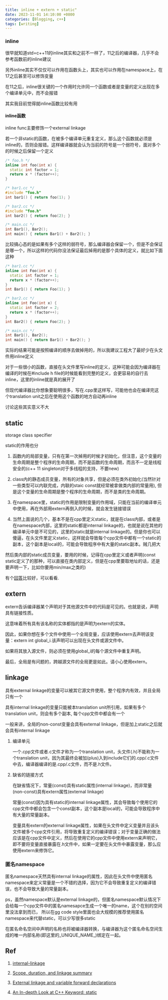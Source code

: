 ```yaml
---
title: inline + extern + static"
date: 2023-11-01 14:10:00 +0800
categories: [Blogging, c++]
tags: [writing]
---
```


### inline

很早就知道std=c++11的inline其实和之前不一样了，11之后的编译器，几乎不会参考函数前的inline建议

另外inline其实不仅仅可以作用在函数头上，其实也可以作用在namespace上，在17之后甚至可以修饰变量

在11之后，inline很关键的一个作用时允许同一个函数或者是变量的定义出现在多个编译单元中，而不会报错

其实我目前觉得就inline函数比较有用

#### inline函数

inline func主要修饰一个external linkage

若一个非static的函数，在被多个编译单元重复定义，那么这个函数就必须是inline的，否则会报错。这样编译器就会认为当前的符号是一个弱符号，面对多个的时候之后保留一个定义


```cpp
/* foo.h */
inline int foo(int x) {
  static int factor = 1;
  return x * (factor++);
}

/* bar1.cc */
#include "foo.h"
int bar1() { return foo(1); }

/* bar2.cc */
#include "foo.h"
int bar2() { return foo(2); }

/* main.cc */
int Bar1(), Bar2();
int main() { return Bar1() + Bar2(); }
```

比较搞心态的是如果有多个这样的弱符号，那么编译器会保留一个，但是不会保证是哪一个，所以这样的代码你没法保证最后掉用的是那个具体的定义，就比如下面这种

```cpp
/* bar1.cc */
inline int Foo(int x) {
  static int factor = 1;
  return x * (factor++);
}
int Bar1() { return Foo(1); }

/* bar2.cc */
inline int Foo(int x) {
  static int factor = 2;
  return x * (factor++);
}
int Bar2() { return Foo(2); }

/* main.cc */
int Bar1(), Bar2();
int main() { return Bar1() + Bar2(); }
```

实际的结果可能是按照编译的顺序去做掉用的，所以我建议工程大了最好少在头文件用inline定义

对于一些很小的函数，直接在头文件里写inline的定义，这种可能会因为编译器在编译的时候在#include h file的时候能看到完整的定义，会更容易的自行去inline，这里的inline就是真的展开了

但现代编译器比你想象要聪明很多，写在.cpp里这样写，可能他也会在编译完这个translation unit之后在使用这个函数的地方自动再inline

讨论这些其实意义不大

## static

storage class specifier

static的作用也分

1. 函数内的局部变量，只有在第一次掉用的时候才初始化，但注意，这个变量的生命周期是整个程序的生命周期，而不是函数的生命周期，而且不一定是线程安全的(c++ 11 singleton对于多线程的支持，不要new)

2. class内的静态成员变量，所有的对象共享，但是必须在类外初始化(当然针对一些类型可以内联完成，内联的staic const就经常被拿做类内部的常量用), 但是这个变量的生命周期是整个程序的生命周期，而不是类的生命周期。

3. 在namespace里，static的作用是限制变量的作用域，只能在当前的编译单元中使用，再在外部用extern再倒入的时候，就会发生链接错误

4. 当然上面说的几个，基本不是在cpp里定义static，就是在class内部，或者是在namespace内部，这里的static都是internal linkage的，也就是说在其他的编译单元中是不可见的，这里的static就是internal linkage的。但是你也可以傻逼，在头文件里定义static，这样就会导致每个cpp文件中都有一个static的副本，这个副本是local的，可能会导致程序中有大量的static副本。贼几把大

然后类内部的static成员变量，要用的时候，记得在cpp里定义或者声明(const static定义了的那种，可以直接在类内部定义，但是在cpp里要取地址的话，还是要声明一下，比如你要用min/max之类的)

有个[回答](https://stackoverflow.com/questions/3698043/in-header-files-what-is-the-difference-between-a-static-global-variable-and-a-s)比较好，可以看看.

## extern

extern告诉编译器某个声明对于其他源文件中的代码是可见的。也就是说，声明具有链接性质。

这意味着所有具有该名称的实体都指的是声明为extern的实体。

因此，如果你想在多个文件中使用一个全局变量，应该使用extern去声明该变量：extern int global_i.该声明可以出现在头文件或源文件中。

如果将其放入源文件，则必须在使用global_i的每个源文件中重复声明。

最后，全局是有问题的，跨越源文件的全局更是如此。请小心使用extern。

## linkage

具有external linkage的变量可以被其它源文件使用，整个程序内有效，并且全局只有一个

具有internal linkage的变量只能被本translation unit所引用，如果有多个translation unit，则会有多个副本, 每个cpp文件中都会有一个

一般来讲，全局的non-const变量会具有external linkage，但是加上static之后就会具有internal linkage

1. 编译单元
  
    一个.cpp文件或者.c文件才称为一个translation unit，头文件(.h)不能称为一个translation unit，因为其最终会被加(plus)入到include它们的.cpp/.c文件中去，编译器编译的是.cpp/.c文件，而不是.h文件。

2. 缺省的链接方式
    
      在缺省情况下，常量(const)具有static属性(internal linkage)，而非常量(non-const)具有extern属性(external linkage)

      常量(const)因为具有static的internal linkage属性，其会导致每个使用它的cpp文件中都会包含一个const副本，这个副本是local的，可能会导致程序中有大量的常量副本。

      变量具有extern的external linkage属性，如果在头文件中定义变量并且该头文件被多个cpp文件引用，将导致重复定义的编译错误；对于变量正确的做法应该是在cpp文件中定义，然后在使用它的cpp文件中使用extern来声明它，即不要将变量直接暴露在.h文件中，如果一定要在头文件中暴露变量，那么应使用extern来修饰它。


### 匿名namespace

匿名namespace天然具有internal linkage的属性，因此在头文件中使用匿名namespace来定义常量是一个不错的选择，因为它不会导致重复定义的编译错误，也不会导致大量的常量副本。

ps，虽然namespace默认是external linkage的，但匿名namespace默认情况下会给每一个cpp文件中的匿名namesapce生成一个唯一的name，这个在别的空间里没法拿到而已， 所以在gg code style里面也会大规模的推荐使用匿名namespace来代替static，可以少写很多static

在匿名命名空间中声明的名称也将被编译器转换，与编译器为这个匿名命名空间生成的唯一内部名称(即这里的_UNIQUE_NAME_)绑定在一起。

## Ref

1. [internal-linkage](https://www.learncpp.com/cpp-tutorial/internal-linkage/)

2. [Scope, duration, and linkage summary](https://www.learncpp.com/cpp-tutorial/scope-duration-and-linkage-summary/)

3. [External linkage and variable forward declarations](https://www.learncpp.com/cpp-tutorial/external-linkage-and-variable-forward-declarations/)

4. [An In-depth Look at C++ Keyword: static](https://mp.weixin.qq.com/s?__biz=MzUxOTQ4NjIzNw==&mid=2247488215&idx=1&sn=4aa9df0a34e701f37ab0234f489f2db9&chksm=f9f9bca5ce8e35b3500fe7995b31ec5b5b925187760c6e3cd17a9008b96e85b1f7aefe6c0812&cur_album_id=2980489080029511688&scene=189#wechat_redirect)
